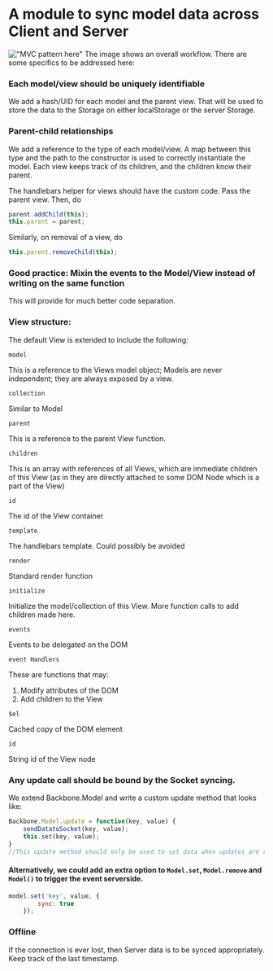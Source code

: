 # A module to sync model data across Client and Server
!["MVC pattern here"](http://addyosmani.github.io/backbone-fundamentals/img/backbone_mvc.png)
The image shows an overall workflow. There are some specifics to be addressed here:

### Each model/view should be uniquely identifiable
We add a hash/UID for each model and the parent view. That will be used to store the data to the Storage on either localStorage or the server Storage. 

### Parent-child relationships
We add a reference to the type of each model/view. A map between this type and the path to the constructor is used to correctly instantiate the model. 
Each view keeps track of its children, and the children know their parent. 

The handlebars helper for views should have the custom code. Pass the parent view. Then, do
```javascript
parent.addChild(this);
this.parent = parent;
```

Similarly, on removal of a view, do 
```javascript
this.parent.removeChild(this);
```

### Good practice: Mixin the events to the Model/View instead of writing on the same function
This will provide for much better code separation. 

### View structure: 
The default View is extended to include the following: 

`model`

This is a reference to the Views model object; Models are never independent; they are always exposed by a view. 

`collection`

Similar to Model


`parent`

This is a reference to the parent View function. 

`children`

This is an array with references of all Views, which are immediate children of this View (as in they are directly attached to some DOM Node which is a part of the View)

`id`

The id of the View container

`template`

The handlebars template. Could possibly be avoided

`render`

Standard render function

`initialize`

Initialize the model/collection of this View. More function calls to add children made here.

`events`

Events to be delegated on the DOM

`event Handlers`

These are functions that may:
1. Modify attributes of the DOM
2. Add children to the View

`$el`

Cached copy of the DOM element

`id`

String id of the View node

### Any update call should be bound by the Socket syncing. 

We extend Backbone.Model and write a custom update method that looks like:
``` javascript
Backbone.Model.update = function(key, value) {
    sendDatatoSocket(key, value);
    this.set(key, value);
}
//This update method should only be used to set data when updates are received from the UI. Use Backbone.Model.set inside the event triggers.
```
#### Alternatively, we could add an extra option  to `Model.set`, `Model.remove` and `Model()` to trigger the event serverside. 
```javascript
model.set('key', value, {
        sync: true
    });
```

### Offline
If the connection is ever lost, then Server data is to be synced appropriately. Keep track of the last timestamp. 
